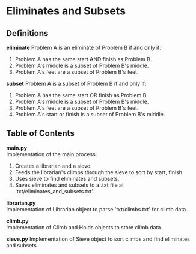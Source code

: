 # Eliminates and Subsets

## Definitions

**eliminate**
Problem A is an eliminate of Problem B if and only if:

1. Problem A has the same start AND finish as Problem B.
2. Problem A's middle is a subset of Problem B's middle.
3. Problem A's feet are a subset of Problem B's feet.

**subset**
Problem A is a subset of Problem B if and only if:

1. Problem A has the same start OR finish as Problem B.
2. Problem A's middle is a subset of Problem B's middle.
3. Problem A's feet are a subset of Problem B's feet.
4. Problem A's start or finish is a subset of Problem B's middle.

## Table of Contents

**main.py**  
Implementation of the main process:

1. Creates a librarian and a sieve.  
2. Feeds the librarian's climbs through the sieve to sort by start, finish.  
3. Uses sieve to find eliminates and subsets.  
4. Saves eliminates and subsets to a .txt file at 'txt/eliminates_and_subsets.txt'.  

**librarian.py**  
Implementation of Librarian object to parse 'txt/climbs.txt' for climb data.  

**climb.py**  
Implementation of Climb and Holds objects to store climb data.

**sieve.py**
Implementation of Sieve object to sort climbs and find eliminates and subsets.
